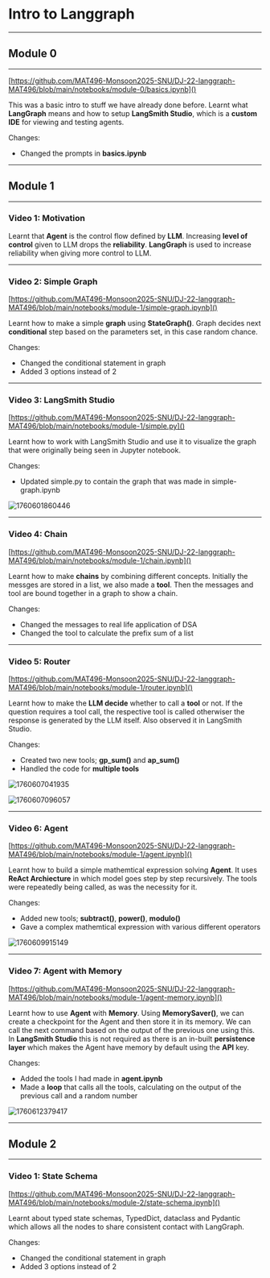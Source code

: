 # Intro to Langgraph

---

## Module 0

---

[https://github.com/MAT496-Monsoon2025-SNU/DJ-22-langgraph-MAT496/blob/main/notebooks/module-0/basics.ipynb]()

This was a basic intro to stuff we have already done before. Learnt what **LangGraph** means and how to setup **LangSmith Studio**, which is a **custom IDE** for viewing and testing agents.

Changes:

* Changed the prompts in **basics.ipynb**

---

## Module 1

---

### Video 1: Motivation

Learnt that **Agent** is the control flow defined by **LLM**. Increasing **level of control** given to LLM drops the **reliability**. **LangGraph** is used to increase reliability when giving more control to LLM.

---

### Video 2: Simple Graph

[https://github.com/MAT496-Monsoon2025-SNU/DJ-22-langgraph-MAT496/blob/main/notebooks/module-1/simple-graph.ipynb]()

Learnt how to make a simple **graph** using **StateGraph()**. Graph decides next **conditional** step based on the parameters set, in this case random chance.

Changes:

* Changed the conditional statement in graph
* Added 3 options instead of 2

---

### Video 3: LangSmith Studio

[https://github.com/MAT496-Monsoon2025-SNU/DJ-22-langgraph-MAT496/blob/main/notebooks/module-1/simple.py]()

Learnt how to work with LangSmith Studio and use it to visualize the graph that were originally being seen in Jupyter notebook.

Changes:

* Updated simple.py to contain the graph that was made in simple-graph.ipynb

![1760601860446](image/Video_3_Module_1.png)

---

### Video 4: Chain

[https://github.com/MAT496-Monsoon2025-SNU/DJ-22-langgraph-MAT496/blob/main/notebooks/module-1/chain.ipynb]()

Learnt how to make **chains** by combining different concepts. Initially the messges are stored in a list, we also made a **tool**. Then the messages and tool are bound together in a graph to show a chain.

Changes:

* Changed the messages to real life application of DSA
* Changed the tool to calculate the prefix sum of a list

---

### Video 5: Router

[https://github.com/MAT496-Monsoon2025-SNU/DJ-22-langgraph-MAT496/blob/main/notebooks/module-1/router.ipynb]()

Learnt how to make the **LLM decide** whether to call a **tool** or not. If the question requires a tool call, the respective tool is called otherwiser the response is generated by the LLM itself. Also observed it in LangSmith Studio.

Changes:

* Created two new tools; **gp_sum()** and **ap_sum()**
* Handled the code for **multiple tools**

![1760607041935](image/Video_5_Module_1_1.png)

![1760607096057](image/Video_5_Module_1_2.png)

---

### Video 6: Agent

[https://github.com/MAT496-Monsoon2025-SNU/DJ-22-langgraph-MAT496/blob/main/notebooks/module-1/agent.ipynb]()

Learnt how to build a simple mathemtical expression solving **Agent**. It uses **ReAct Archiecture** in which model goes step by step recursively. The tools were repeatedly being called, as was the necessity for it.

Changes:

* Added new tools; **subtract()**, **power()**, **modulo()**
* Gave a complex mathemtical expression with various different operators

![1760609915149](image/Video_6_Module_1.png)

---

### Video 7: Agent with Memory

[https://github.com/MAT496-Monsoon2025-SNU/DJ-22-langgraph-MAT496/blob/main/notebooks/module-1/agent-memory.ipynb]()

Learnt how to use **Agent** with **Memory**. Using **MemorySaver()**, we can create a checkpoint for the Agent and then store it in its memory. We can call the next command based on the output of the previous one using this. In **LangSmith Studio** this is not required as there is an in-built **persistence layer** which makes the Agent have memory by default using the **API** key.

Changes:

* Added the tools I had made in **agent.ipynb**
* Made a **loop** that calls all the tools, calculating on the output of the previous call and a random number

![1760612379417](image/Video_7_Module_1.png)

---

## Module 2

---

### Video 1: State Schema

[https://github.com/MAT496-Monsoon2025-SNU/DJ-22-langgraph-MAT496/blob/main/notebooks/module-2/state-schema.ipynb]()

Learnt about typed state schemas, TypedDict, dataclass and Pydantic which allows all the nodes to share consistent contact with LangGraph.

Changes:

* Changed the conditional statement in graph
* Added 3 options instead of 2
